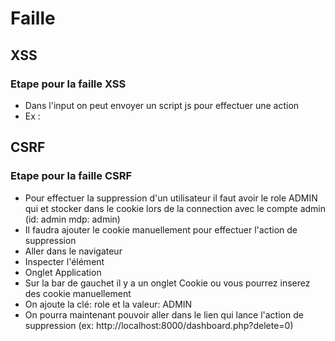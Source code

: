 # Faille
## XSS
### Etape pour la faille XSS
 - Dans l'input on peut envoyer un script js pour effectuer une action 
 - Ex : <script>alert("message")</script>
## CSRF
### Etape pour la faille CSRF
 - Pour effectuer la suppression d'un utilisateur il faut avoir le role ADMIN qui et stocker dans le cookie lors de la connection avec le compte admin (id: admin mdp: admin)
 - Il faudra ajouter le cookie manuellement pour effectuer l'action de suppression 
 - Aller dans le navigateur
 - Inspecter l'élément 
 - Onglet Application
 - Sur la bar de gauchet il y a un onglet Cookie ou vous pourrez inserez des cookie manuellement
 - On ajoute la clé: role et la valeur: ADMIN
 - On pourra maintenant pouvoir aller dans le lien qui lance l'action de suppression (ex: http://localhost:8000/dashboard.php?delete=0)


